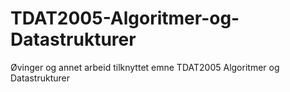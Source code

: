 # TDAT2005-Algoritmer-og-Datastrukturer
Øvinger og annet arbeid tilknyttet emne TDAT2005 Algoritmer og Datastrukturer


